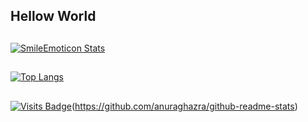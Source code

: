 ## Hellow World

##
[![SmileEmoticon Stats](https://github-readme-stats.vercel.app/api?username=SmileEmoticon&count_private=true&show_icons=true&theme=radical)](https://github.com/anuraghazra/github-readme-stats)

##
[![Top Langs](https://github-readme-stats.vercel.app/api/top-langs/?username=SmileEmoticon&show_icons=true&theme=radical)](https://github.com/anuraghazra/github-readme-stats)

##
[![Visits Badge](https://badges.pufler.dev/visits/SmileEmoticon/SmileEmoticon)](https://badges.pufler.dev)(https://github.com/anuraghazra/github-readme-stats)
